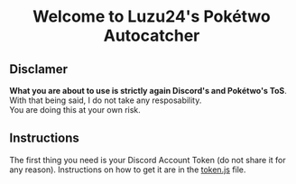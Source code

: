 <h1 align="center">Welcome to Luzu24's Pokétwo Autocatcher</h1>

## Disclamer
**What you are about to use is strictly again Discord's and Pokétwo's ToS**. With that being said, I do not take any resposability.<br>You are doing this at your own risk.

## Instructions
The first thing you need is your Discord Account Token (do not share it for any reason). Instructions on how to get it are in the [token.js](https://github.com/Luzu24/PoketwoAutocatcher/blob/main/token.js) file.
